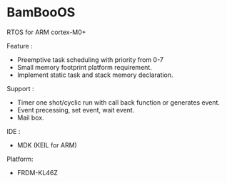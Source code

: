 # BamBooOS
RTOS for ARM cortex-M0+

Feature :

  - Preemptive task scheduling with priority from 0-7 
  - Small memory footprint platform requirement.
  - Implement static task and stack memory declaration.

Support :
  
  - Timer one shot/cyclic run with call back function or generates event.
  - Event precessing, set event, wait event. 
  - Mail box.
  
IDE :
  
  - MDK (KEIL for ARM)

Platform:

  - FRDM-KL46Z  
   
  